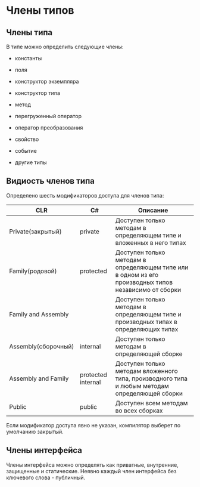 # Члены типов

## Члены типа

В типе можно определить следующие члены:

- константы

- поля

- конструктор экземпляра

- конструктор типа

- метод

- перегруженный оператор

- оператор преобразования

- свойство

- событие

- другие типы

## Видиость членов типа

Определено шесть модификаторов доступа для членов типа:

CLR | C# | Описание
----|----|----------
Private(закрытый) | private | Доступен только методам в определяющем типе и вложенных в него типах
Family(родовой) | protected | Доступен только методам в определяющем типе или в одном из его производных типов независимо от сборки
Family and Assembly |  | Доступен только методам в определяющем типе и производных типах в определяющих типах
Assembly(сборочный) | internal | Доступен только методам в определяющей сборке
Assembly and Family | protected internal | Доступен только методам вложенного типа, производного типа и любым методам определяющей сборки
Public | public | Доступен всем методам во всех сборках

Если модификатор доступа явно не указан, компилятор выберет по умолчанию закрытый. 

## Члены интерфейса

Члены интерфейса можно определять как приватные, внутренние, защищенные и статические. Неявно каждый член интерфейса без ключевого слова - публичный.





